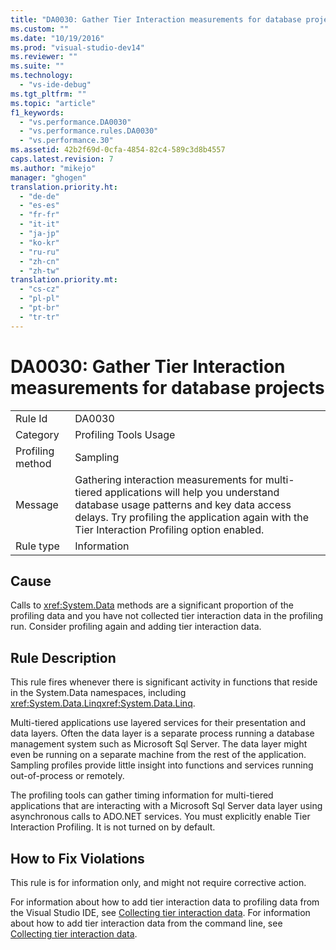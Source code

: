 ```yaml
---
title: "DA0030: Gather Tier Interaction measurements for database projects"
ms.custom: ""
ms.date: "10/19/2016"
ms.prod: "visual-studio-dev14"
ms.reviewer: ""
ms.suite: ""
ms.technology: 
  - "vs-ide-debug"
ms.tgt_pltfrm: ""
ms.topic: "article"
f1_keywords: 
  - "vs.performance.DA0030"
  - "vs.performance.rules.DA0030"
  - "vs.performance.30"
ms.assetid: 42b2f69d-0cfa-4854-82c4-589c3d8b4557
caps.latest.revision: 7
ms.author: "mikejo"
manager: "ghogen"
translation.priority.ht: 
  - "de-de"
  - "es-es"
  - "fr-fr"
  - "it-it"
  - "ja-jp"
  - "ko-kr"
  - "ru-ru"
  - "zh-cn"
  - "zh-tw"
translation.priority.mt: 
  - "cs-cz"
  - "pl-pl"
  - "pt-br"
  - "tr-tr"
---
```

# DA0030: Gather Tier Interaction measurements for database projects
|||  
|-|-|  
|Rule Id|DA0030|  
|Category|Profiling Tools Usage|  
|Profiling method|Sampling|  
|Message|Gathering interaction measurements for multi-tiered applications will help you understand database usage patterns and key data access delays. Try profiling the application again with the Tier Interaction Profiling option enabled.|  
|Rule type|Information|  
  
## Cause  
 Calls to <xref:System.Data> methods are a significant proportion of the profiling data and you have not collected tier interaction data in the profiling run. Consider profiling again and adding tier interaction data.  
  
## Rule Description  
 This rule fires whenever there is significant activity in functions that reside in the System.Data namespaces, including <xref:System.Data.Linq><xref:System.Data.Linq>.  
  
 Multi-tiered applications use layered services for their presentation and data layers. Often the data layer is a separate process running a database management system such as Microsoft Sql Server. The data layer might even be running on a separate machine from the rest of the application. Sampling profiles provide little insight into functions and services running out-of-process or remotely.  
  
 The profiling tools can gather timing information for multi-tiered applications that are interacting with a Microsoft Sql Server data layer using asynchronous calls to ADO.NET services. You must explicitly enable Tier Interaction Profiling. It is not turned on by default.  
  
## How to Fix Violations  
 This rule is for information only, and might not require corrective action.  
  
 For information about how to add tier interaction data to profiling data from the Visual Studio IDE, see [Collecting tier interaction data](../profiling/collecting-tier-interaction-data.md). For information about how to add tier interaction data from the command line, see [Collecting tier interaction data](../profiling/adding-tier-interaction-data-from-the-command-line.md).